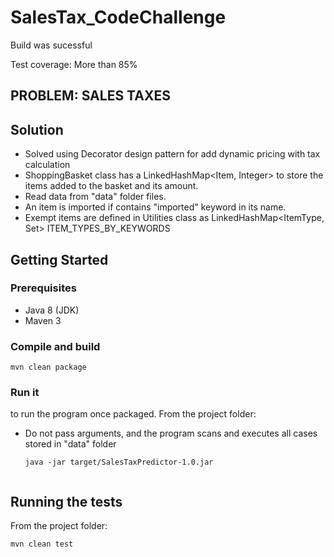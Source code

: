 # SalesTax_CodeChallenge
Build was sucessful

Test coverage:  More than 85%

## PROBLEM: SALES TAXES


## Solution

- Solved using Decorator design pattern for add dynamic pricing with tax calculation
- ShoppingBasket class has a LinkedHashMap<Item, Integer> to store the items added to the basket and its amount.
- Read data from "data" folder files.
- An item is imported if contains "imported" keyword in its name.
- Exempt items are defined in Utilities class as LinkedHashMap<ItemType, Set<String>> ITEM_TYPES_BY_KEYWORDS



## Getting Started

### Prerequisites

- Java 8 (JDK)
- Maven 3


### Compile and build
```
mvn clean package
```

### Run it
to run the program once packaged. From the project folder:

- Do not pass arguments, and the program scans and executes all cases stored in "data" folder
    ```
    java -jar target/SalesTaxPredictor-1.0.jar


## Running the tests

From the project folder:
```
mvn clean test
```
